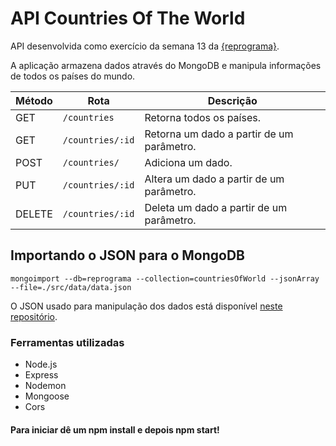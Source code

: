 # API Countries Of The World

API desenvolvida como exercício da semana 13 da [{reprograma}](https://github.com/reprograma).

A aplicação armazena dados através do MongoDB e manipula informações de todos os países do mundo.

Método | Rota |	Descrição |
-----| ------- | --------- |
GET |`/countries` |	Retorna todos os países.
GET |`/countries/:id` |	Retorna um dado a partir de um parâmetro.
POST | `/countries/` |	Adiciona um dado.
PUT | `/countries/:id` |	Altera um dado a partir de um parâmetro.
DELETE | `/countries/:id` |	Deleta um dado a partir de um parâmetro.

## Importando o JSON para o MongoDB
`mongoimport --db=reprograma --collection=countriesOfWorld --jsonArray --file=./src/data/data.json`

O JSON usado para manipulação dos dados está disponível [neste repositório](https://github.com/fabian7593/CountryAPI/tree/master/CountryAPI).

### Ferramentas utilizadas

* Node.js
* Express
* Nodemon
* Mongoose
* Cors


#### Para iniciar dê um **npm install** e depois **npm start**!
